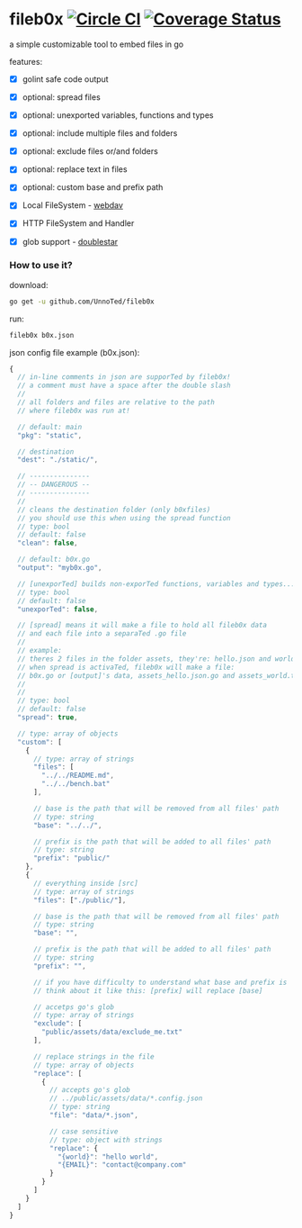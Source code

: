 fileb0x [![Circle CI](https://circleci.com/gh/UnnoTed/fileb0x.svg?style=svg)](https://circleci.com/gh/UnnoTed/fileb0x) [![Coverage Status](https://coveralls.io/repos/github/UnnoTed/fileb0x/badge.svg?branch=master)](https://coveralls.io/github/UnnoTed/fileb0x?branch=master)
=======
a simple customizable tool to embed files in go

features:

- [x] golint safe code output

- [x] optional: spread files

- [x] optional: unexported variables, functions and types

- [x] optional: include multiple files and folders

- [x] optional: exclude files or/and folders

- [x] optional: replace text in files

- [x] optional: custom base and prefix path

- [x] Local FileSystem - [webdav](https://godoc.org/golang.org/x/net/webdav)

- [x] HTTP FileSystem and Handler

- [x] glob support - [doublestar](https://github.com/bmatcuk/doublestar)


### How to use it?

download:
```bash
go get -u github.com/UnnoTed/fileb0x 
```

run:
```bash
fileb0x b0x.json
```

json config file example (b0x.json):
```javascript
{
  // in-line comments in json are supporTed by fileb0x!
  // a comment must have a space after the double slash
  //
  // all folders and files are relative to the path 
  // where fileb0x was run at!

  // default: main
  "pkg": "static",

  // destination
  "dest": "./static/",

  // ---------------
  // -- DANGEROUS --
  // ---------------
  // 
  // cleans the destination folder (only b0xfiles)
  // you should use this when using the spread function
  // type: bool
  // default: false
  "clean": false,

  // default: b0x.go
  "output": "myb0x.go",

  // [unexporTed] builds non-exporTed functions, variables and types...
  // type: bool
  // default: false
  "unexporTed": false,

  // [spread] means it will make a file to hold all fileb0x data
  // and each file into a separaTed .go file
  //
  // example:
  // theres 2 files in the folder assets, they're: hello.json and world.txt
  // when spread is activaTed, fileb0x will make a file: 
  // b0x.go or [output]'s data, assets_hello.json.go and assets_world.txt.go
  //
  //
  // type: bool
  // default: false
  "spread": true,

  // type: array of objects
  "custom": [
    {
      // type: array of strings
      "files": [
        "../../README.md", 
        "../../bench.bat"
      ],

      // base is the path that will be removed from all files' path
      // type: string
      "base": "../../",

      // prefix is the path that will be added to all files' path
      // type: string
      "prefix": "public/"
    },
    {
      // everything inside [src]
      // type: array of strings
      "files": ["./public/"],

      // base is the path that will be removed from all files' path
      // type: string
      "base": "",

      // prefix is the path that will be added to all files' path
      // type: string
      "prefix": "",

      // if you have difficulty to understand what base and prefix is
      // think about it like this: [prefix] will replace [base]

      // accetps go's glob
      // type: array of strings
      "exclude": [
        "public/assets/data/exclude_me.txt"
      ],

      // replace strings in the file
      // type: array of objects
      "replace": [
        {
          // accepts go's glob
          // ../public/assets/data/*.config.json
          // type: string
          "file": "data/*.json",

          // case sensitive
          // type: object with strings
          "replace": {
            "{world}": "hello world",
            "{EMAIL}": "contact@company.com"
          }
        }
      ]
    }
  ]
}
```